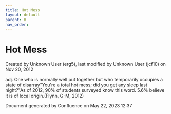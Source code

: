 ```yaml
---
title: Hot Mess
layout: default
parent: H
nav_order:
---
```


# Hot Mess

Created by  Unknown User (erg5), last modified by  Unknown User (jcf10) on Nov 20, 2012

adj. One who is normally well put together but who temporarily occupies a state of disarray&quot;You're a total hot mess; did you get any sleep last night?&quot;As of 2012, 90% of students surveyed know this word. 5.6% believe it is of local origin.(Flynn, G-M, 2012)

Document generated by Confluence on May 22, 2023 12:37


